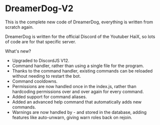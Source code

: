 # DreamerDog-V2
This is the complete new code of DreamerDog, everything is written from scratch again.

DreamerDog is written for the official Discord of the Youtuber HaiX, so lots of code are for that specific server.

What's new?
 - Upgraded to DiscordJS V12.
 - Command handler, rather than using a single file for the program.
 - Thanks to the command handler, existing commands can be reloaded without needing to restart the bot.
 - Command cooldowns.
 - Permissions are now handled once in the index.js, rather than hardcoding permissions over and over again for every command.
 - Added support for command aliases.
 - Added an advanced help command that automatically adds new commands.
 - Warnings are now handled by - and stored in the database, adding features like auto-unwarn, giving warn roles back on rejoin.
